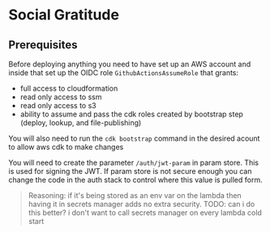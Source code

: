 # Social Gratitude

## Prerequisites

Before deploying anything you need to have set up an AWS account and inside that set up the OIDC role `GithubActionsAssumeRole` that grants:

- full access to cloudformation
- read only access to ssm
- read only access to s3
- ability to assume and pass the cdk roles created by bootstrap step (deploy, lookup, and file-publishing)

You will also need to run the `cdk bootstrap` command in the desired acount to allow aws cdk to make changes

You will need to create the parameter `/auth/jwt-param` in param store. This is used for signing the JWT. If param store is not secure enough you can change the code in the auth stack to control where this value is pulled form.
> Reasoning: if it's being stored as an env var on the lambda then having it in secrets manager adds no extra security. TODO: can i do this better? i don't want to call secrets manager on every lambda cold start

